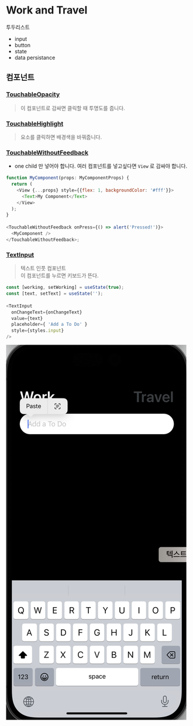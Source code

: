 # Work and Travel

투두리스트

- input
- button
- state
- data persistance


## 컴포넌트
### [TouchableOpacity](https://reactnative.dev/docs/touchableopacity) 
> 이 컴포넌트로 감싸면 클릭할 때 투명도를 줍니다.

### [TouchableHighlight](https://reactnative.dev/docs/touchablehighlight)
> 요소를 클릭하면 배경색을 바꿔줍니다.

### [TouchableWithoutFeedback](https://reactnative.dev/docs/touchablewithoutfeedback)

- one child 만 넣어야 합니다. 여러 컴포넌트를 넣고싶다면 `View` 로 감싸야 합니다.

```js
function MyComponent(props: MyComponentProps) {
  return (
    <View {...props} style={{flex: 1, backgroundColor: '#fff'}}>
      <Text>My Component</Text>
    </View>
  );
}

<TouchableWithoutFeedback onPress={() => alert('Pressed!')}>
  <MyComponent />
</TouchableWithoutFeedback>;
```
### [TextInput](https://reactnative.dev/docs/textinput)
> 텍스트 인풋 컴포넌트 <br />
> 이 컴포넌트를 누르면 키보드가 뜬다.

```js
const [working, setWorking] = useState(true);
const [text, setText] = useState('');

<TextInput
  onChangeText={onChangeText}
  value={text}
  placeholder={ 'Add a To Do' }
  style={styles.input}
/>
```

![](readMeImages/2023-07-06-13-03-29.png)